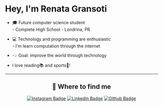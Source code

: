 # Hey, I'm Renata Gransoti

<div align="center">
 
<ul align="left">
 <li>🎓 Future computer science student</li>
         - Complete High School
         - Londrina, PR
 <p></p>
 <li>💻 Technology and programming are enthusiastic</li>
         - I'm learn computation through the internet
<p></p>
 <li>-💡 Goal: improve the world through technology</li>
<p></p>
 <li>I love reading📚 and sports🏐!
</ul>

<div> 
 
----

## 🤗 Where to find me
 
[![Instagram Badge](https://img.shields.io/badge/-instagram-C13584?style=flat-square&labelColor=C13584&logo=instagram&logoColor=white&link=https://www.https://www.instagram.com/re.gransoti/)](https://www.instagram.com/re.gransoti/)
[![Linkedin Badge](https://img.shields.io/badge/-linkedin-blue?style=flat-square&logo=Linkedin&logoColor=white&link=https://www.linkedin.com/in/renatagransoti/)](https://www.linkedin.com/in/renatagransoti/)
[![Github Badge](https://img.shields.io/badge/-github-000?style=flat-square&logo=Github&logoColor=white&link=https://github.com/RenataGransoti)](https://github.com/RenataGransoti)
